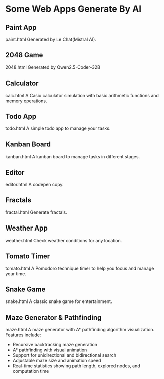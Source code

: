 # Some Web Apps Generate By AI

## Paint App
paint.html
Generated by Le Chat(Mistral AI).

## 2048 Game
2048.html
Generated by Qwen2.5-Coder-32B

## Calculator
calc.html
A Casio calculator simulation with basic arithmetic functions and memory operations.

## Todo App
todo.html
A simple todo app to manage your tasks.

## Kanban Board
kanban.html
A kanban board to manage tasks in different stages.

## Editor

editor.html
A codepen copy.

## Fractals

fractal.html
Generate fractals.

## Weather App

weather.html
Check weather conditions for any location.

## Tomato Timer

tomato.html
A Pomodoro technique timer to help you focus and manage your time.

## Snake Game

snake.html
A classic snake game for entertainment.

## Maze Generator & Pathfinding

maze.html
A maze generator with A* pathfinding algorithm visualization. Features include:
- Recursive backtracking maze generation
- A* pathfinding with visual animation
- Support for unidirectional and bidirectional search
- Adjustable maze size and animation speed
- Real-time statistics showing path length, explored nodes, and computation time